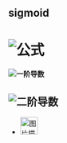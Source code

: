 sigmoid
-------

# ![公式](https://github.com/junjianhong/learning/blob/master/resource/img/sigmoid.jpg)

#### ![一阶导数](https://github.com/junjianhong/learning/blob/master/resource/img/sigmod_1.jpg)

## ![二阶导数](https://github.com/junjianhong/learning/blob/master/resource/img/sidmoid_2.jpg)

* <img src="https://github.com/junjianhong/learning/blob/master/resource/img/sidmoid_2.jpg" height="35" alt="图片描述文字"/>

